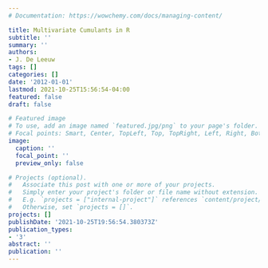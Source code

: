 ```yaml
---
# Documentation: https://wowchemy.com/docs/managing-content/

title: Multivariate Cumulants in R
subtitle: ''
summary: ''
authors:
- J. De Leeuw
tags: []
categories: []
date: '2012-01-01'
lastmod: 2021-10-25T15:56:54-04:00
featured: false
draft: false

# Featured image
# To use, add an image named `featured.jpg/png` to your page's folder.
# Focal points: Smart, Center, TopLeft, Top, TopRight, Left, Right, BottomLeft, Bottom, BottomRight.
image:
  caption: ''
  focal_point: ''
  preview_only: false

# Projects (optional).
#   Associate this post with one or more of your projects.
#   Simply enter your project's folder or file name without extension.
#   E.g. `projects = ["internal-project"]` references `content/project/deep-learning/index.md`.
#   Otherwise, set `projects = []`.
projects: []
publishDate: '2021-10-25T19:56:54.380373Z'
publication_types:
- '3'
abstract: ''
publication: ''
---
```

